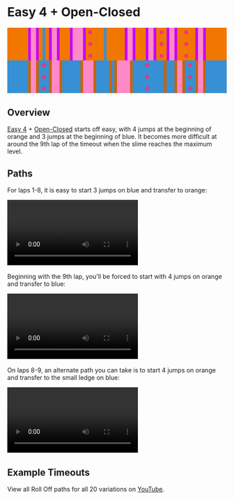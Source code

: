 # Easy 4 + Open-Closed

![Easy 4 + Open-Closed](../images/variations/easy-4-open-closed.jpg)

## Overview

[Easy 4](../rolls/easy-4.md#orange) + [Open-Closed](../rolls/closed-open-open-closed.md#blue) starts off easy, with 4 jumps at the beginning of orange and 3 jumps at the beginning of blue. It becomes more difficult at around the 9th lap of the timeout when the slime reaches the maximum level.

## Paths

For laps 1-8, it is easy to start 3 jumps on blue and transfer to orange:

<video controls>
  <source src="../../images/variations/easy-4-open-closed-lap8.mp4" type="video/mp4">
</video>

Beginning with the 9th lap, you'll be forced to start with 4 jumps on orange and transfer to blue:

<video controls>
  <source src="../../images/variations/easy-4-open-closed-lap9.mp4" type="video/mp4">
</video>

On laps 8-9, an alternate path you can take is to start 4 jumps on orange and transfer to the small ledge on blue:

<video controls>
  <source src="../../images/variations/easy-4-open-closed-alternate-path.mp4" type="video/mp4">
</video>


## Example Timeouts

View all Roll Off paths for all 20 variations on [YouTube](https://www.youtube.com/playlist?list=PLG_QNSp9ZgJLWYSNl4vY26VJCZeOQHO1F).
